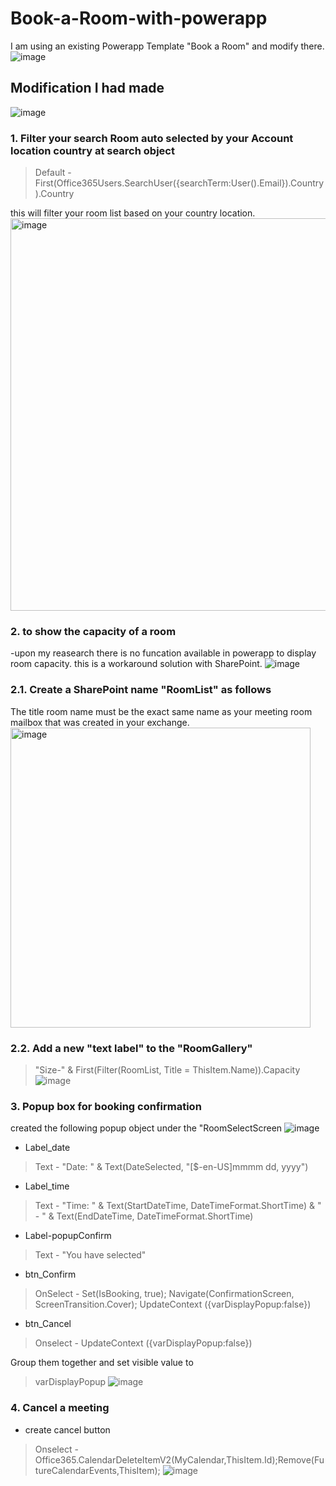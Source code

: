 # Book-a-Room-with-powerapp

I am using an existing Powerapp Template "Book a Room" and modify there.
![image](https://github.com/SGA-JS/Book-a-Room-with-PowerApp/assets/73696641/5389aad4-c735-4b29-a452-dfd62e86b61d)


## Modification I had made
![image](https://github.com/SGA-JS/Book-a-Room-with-PowerApp/assets/73696641/c3b94700-4b25-4f1c-a218-76737aa80b3b)

### 1. Filter your search Room auto selected by your Account location country at search object 
>Default - First(Office365Users.SearchUser({searchTerm:User().Email}).Country).Country

this will filter your room list based on your country location.
<img width="628" alt="image" src="https://github.com/SGA-JS/Book-a-Room-with-PowerApp/assets/73696641/c118c2b9-47a3-4823-8e14-2ebf2465e22a">

### 2. to show the capacity of a room
-upon my reasearch there is no funcation available in powerapp to display room capacity. this is a workaround solution with SharePoint.
![image](https://github.com/SGA-JS/Book-a-Room-with-PowerApp/assets/73696641/866abe9b-4000-4418-bb0f-c3a485c89f9b)

### 2.1. Create a SharePoint name "RoomList" as follows
The title room name must be the exact same name as your meeting room mailbox that was created in your exchange.
<img width="480" alt="image" src="https://github.com/SGA-JS/Book-a-Room-with-PowerApp/assets/73696641/1c3d799d-1508-4f85-a296-ba85dce07b12">

### 2.2. Add a new "text label" to the "RoomGallery"
> "Size-" & First(Filter(RoomList, Title = ThisItem.Name)).Capacity
![image](https://github.com/SGA-JS/Book-a-Room-with-PowerApp/assets/73696641/12b69627-62e4-4bf4-916a-604b37d06cc7)

### 3. Popup box for booking confirmation
created the following popup object under the "RoomSelectScreen
![image](https://github.com/SGA-JS/Book-a-Room-with-PowerApp/assets/73696641/5836910b-288c-4ecb-967a-0e6a375742a0)

- Label_date
> Text - "Date: " & Text(DateSelected, "[$-en-US]mmmm dd, yyyy")

- Label_time
> Text - "Time: " & Text(StartDateTime, DateTimeFormat.ShortTime) & " - " & Text(EndDateTime, DateTimeFormat.ShortTime)

- Label-popupConfirm
> Text - "You have selected"

- btn_Confirm 
> OnSelect - Set(IsBooking, true);  Navigate(ConfirmationScreen, ScreenTransition.Cover); UpdateContext ({varDisplayPopup:false})

- btn_Cancel 
> Onselect - UpdateContext ({varDisplayPopup:false})

Group them together and set visible value to 
> varDisplayPopup
![image](https://github.com/SGA-JS/Book-a-Room-with-PowerApp/assets/73696641/4b5d797f-88be-49cb-a124-e2b154c9baeb)


### 4. Cancel a meeting
- create cancel button
> Onselect - Office365.CalendarDeleteItemV2(MyCalendar,ThisItem.Id);Remove(FutureCalendarEvents,ThisItem);
![image](https://github.com/SGA-JS/Book-a-Room-with-PowerApp/assets/73696641/c3d8bcb1-4fe1-493c-9b46-2c9148083aed)







  
